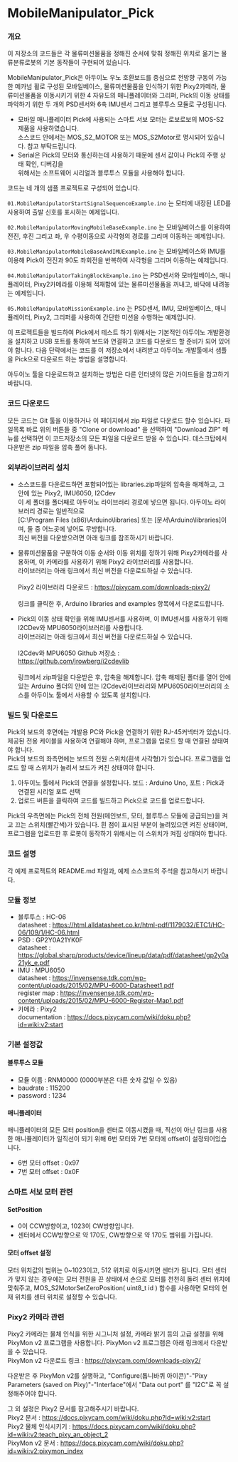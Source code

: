# MobileManipulator_Pick

### 개요

이 저장소의 코드들은 각 물류미션물품을 정해진 순서에 맞춰 정해진 위치로 옮기는 물류분류로봇의 기본 동작들이 구현되어 있습니다.

MobileManipulator_Pick은 아두이노 우노 호환보드를 중심으로 전방향 구동이 가능한 메카넘 휠로 구성된 모바일베이스, 물류미션물품을 인식하기 위한 Pixy2카메라, 물류미션물품을 이동시키기 위한 4 자유도의 매니퓰레이터와 그리퍼, Pick의 이동 상태를 파악하기 위한 두 개의 PSD센서와 6축 IMU센서 그리고 블루투스 모듈로 구성됩니다.

 * 모바일 매니퓰레이터 Pick에 사용되는 스마트 서보 모터는 로보로보의 MOS-S2 제품을 사용하였습니다.\
 소스코드 안에서는 MOS_S2_MOTOR 또는 MOS_S2Motor로 명시되어 있습니다. 참고 부탁드립니다.
 * Serial은 Pick의 모터와 통신하는데 사용하기 때문에 센서 값이나 Pick의 주행 상태 확인, 디버깅을\
 위해서는 소프트웨어 시리얼과 블루투스 모듈을 사용해야 합니다.

코드는 네 개의 샘플 프로젝트로 구성되어 있습니다.

```01.MobileManipulatorStartSignalSequenceExample.ino``` 는 모터에 내장된 LED를 사용하여 출발 신호를 표시하는 예제입니다.

```02.MobileManipulatorMovingMobileBaseExample.ino``` 는 모바일베이스를 이용하여 전진, 후진 그리고 좌, 우 수평이동으로 사각형의 경로를 그리며 이동하는 예제입니다.

```03.MobileManipulatorMobileBaseAndIMUExample.ino``` 는 모바일베이스와 IMU를 이용해 Pick이 전진과 90도 좌회전을 반복하여 사각형을 그리며 이동하는 예제입니다.

```04.MobileManipulatorTakingBlockExample.ino``` 는 PSD센서와 모바일베이스, 매니퓰레이터, Pixy2카메라를 이용해 적재함에 있는 물류미션물품을 꺼내고, 바닥에 내려놓는 예제입니다.

```05.MobileManipulatoMissionExample.ino``` 는 PSD센서, IMU, 모바일베이스, 매니퓰레이터, Pixy2, 그리퍼를 사용하여 간단한 미션을 수행하는 예제입니다.

이 프로젝트들을 빌드하여 Pick에서 테스트 하기 위해서는 기본적인 아두이노 개발환경을 설치하고 USB 포트를 통하여 보드와 연결하고 코드를 다운로드 할 준비가 되어 있어야 합니다. 다음 단락에서는 코드를 이 저장소에서 내려받고 아두이노 개발툴에서 샘플을 Pick으로 다운로드 하는 방법을 설명합니다.

아두이노 툴을 다운로드하고 설치하는 방법은 다른 인터넷의 많은 가이드들을 참고하기 바랍니다.

### 코드 다운로드

모든 코드는 Git 툴을 이용하거나 이 페이지에서 zip 파일로 다운로드 할수 있습니다.
파일목록 바로 위의 버튼들 중 "Clone or download" 을 선택하여 "Download ZIP" 메뉴를 선택하면 이 코드저장소의 모든 파일을 다운로드 받을 수 있습니다.
데스크탑에서 다운받은 zip 파일을 압축 풀어 둡니다.

### 외부라이브러리 설치

 - 소스코드를 다운로드하면 포함되어있는 libraries.zip파일의 압축을 해제하고, 그 안에 있는 Pixy2, IMU6050, I2Cdev\
 이 세 폴더를 폴더째로 아두이노 라이브러리 경로에 넣으면 됩니다. 아두이노 라이브러리 경로는 일반적으로\
 [C:\Program Files (x86)\Arduino\libraries] 또는 [문서\Arduino\libraries]이며, 둘 중 어느곳에 넣어도 무방합니다.\
 최신 버전을 다운받으려면 아래 링크를 참조하시기 바랍니다.

 - 물류미션물품을 구분하여 이동 순서와 이동 위치를 정하기 위해 Pixy2카메라를 사용하며, 이 카메라를 사용하기 위해 Pixy2 라이브러리를 사용합니다.\
라이브러리는 아래 링크에서 최신 버전을 다운로드하실 수 있습니다.\
\
Pixy2 라이브러리 다운로드 : https://pixycam.com/downloads-pixy2/ \
\
링크를 클릭한 후, Arduino libraries and examples 항목에서 다운로드합니다.

 - Pick의 이동 상태 확인을 위해 IMU센서를 사용하며, 이 IMU센서를 사용하기 위해 I2CDev와 MPU6050라이브러리를 사용합니다.\
라이브러리는 아래 링크에서 최신 버전을 다운로드하실 수 있습니다.\
\
I2Cdev와 MPU6050 Github 저장소 : https://github.com/jrowberg/i2cdevlib \
\
링크에서 zip파일을 다운받은 후, 압축을 해제합니다. 압축 해제된 폴더를 열어 안에 있는 Arduino 폴더의 안에 있는 I2Cdev라이브러리와 MPU6050라이브러리의 소스를 아두이노 툴에서 사용할 수 있도록 설치합니다.


### 빌드 및 다운로드

Pick의 보드의 후면에는 개발용 PC와 Pick을 연결하기 위한 RJ-45커넥터가 있습니다. 제공된 전용 케이블을 사용하여 연결해야 하며, 프로그램을 업로드 할 때 연결된 상태여야 합니다.\
Pick의 보드의 좌측면에는 보드의 전원 스위치(흰색 사각형)가 있습니다. 프로그램을 업로드 할 때 스위치가 눌려서 보드가 켜진 상태여야 합니다.

1. 아두이노 툴에서 Pick의 연결을 설정합니다. 보드 : Arduino Uno, 포트 : Pick과 연결된 시리얼 포트 선택
2. 업로드 버튼을 클릭하여 코드를 빌드하고 Pick으로 코드를 업로드합니다.

Pick의 우측면에는 Pick의 전체 전원(메인보드, 모터, 블루투스 모듈에 공급되는)을 켜고 끄는 스위치(빨간색)가 있습니다. 흰 점이 표시된 부분이 눌려있으면 켜진 상태이며, 프로그램을 업로드한 후 로봇이 동작하기 위해서는 이 스위치가 켜짐 상태여야 합니다.

### 코드 설명

각 예제 프로젝트의 README.md 파일과, 예제 소스코드의 주석을 참고하시기 바랍니다.

### 모듈 정보
 - 블루투스 : HC-06\
 datasheet : https://html.alldatasheet.co.kr/html-pdf/1179032/ETC1/HC-06/109/1/HC-06.html
 - PSD : GP2Y0A21YK0F\
 datasheet : https://global.sharp/products/device/lineup/data/pdf/datasheet/gp2y0a21yk_e.pdf
 - IMU : MPU6050\
 datasheet : https://invensense.tdk.com/wp-content/uploads/2015/02/MPU-6000-Datasheet1.pdf \
 register map : https://invensense.tdk.com/wp-content/uploads/2015/02/MPU-6000-Register-Map1.pdf
 - 카메라 : Pixy2\
 documentation : https://docs.pixycam.com/wiki/doku.php?id=wiki:v2:start

### 기본 설정값

#### 블루투스 모듈
 - 모듈 이름 : RNM0000 (0000부분은 다른 숫자 값일 수 있음)
 - baudrate : 115200
 - password : 1234

#### 매니퓰레이터
매니퓰레이터의 모든 모터 position을 센터로 이동시켰을 때, 직선이 아닌 링크를 사용한 매니퓰레이터가 일직선이 되기 위해 6번 모터와 7번 모터에 offset이 설정되어있습니다.
 - 6번 모터 offset : 0x97
 - 7번 모터 offset : 0x0F

### 스마트 서보 모터 관련
#### SetPosition
 - 0이 CCW방향이고, 1023이 CW방향입니다.
 - 센터에서 CCW방향으로 약 170도, CW방향으로 약 170도 범위를 가집니다.

#### 모터 offset 설정
모터 위치값의 범위는 0~1023이고, 512 위치로 이동시키면 센터가 됩니다. 모터 센터가 맞지 않는 경우에는 모터 전원을 끈 상태에서 손으로 모터를 천천히 돌려 센터 위치에 맞춰주고, MOS_S2MotorSetZeroPosition( uint8_t id ) 함수를 사용하면 모터의 현재 위치를 센터 위치로 설정할 수 있습니다.

### Pixy2 카메라 관련
Pixy2 카메라는 물체 인식을 위한 시그니처 설정, 카메라 밝기 등의 고급 설정을 위해 PixyMon v2 프로그램을 사용합니다.
PixyMon v2 프로그램은 아래 링크에서 다운받을 수 있습니다.\
PixyMon v2 다운로드 링크 : https://pixycam.com/downloads-pixy2/

다운받은 후 PixyMon v2를 실행하고, "Configure(톱니바퀴 아이콘)"-"Pixy Parameters (saved on Pixy)"-"Interface"에서 "Data out port" 를 "I2C"로 꼭 설정해주어야 합니다.

그 외 설정은 Pixy2 문서를 참고해주시기 바랍니다.\
Pixy2 문서 : https://docs.pixycam.com/wiki/doku.php?id=wiki:v2:start \
Pixy2 물체 인식시키기 : https://docs.pixycam.com/wiki/doku.php?id=wiki:v2:teach_pixy_an_object_2 \
PixyMon v2 문서 : https://docs.pixycam.com/wiki/doku.php?id=wiki:v2:pixymon_index
